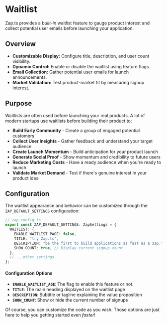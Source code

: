 # Waitlist

Zap.ts provides a _built-in_ waitlist feature to gauge product interest and collect potential user emails before launching your application.

## Overview

- **Customizable Display:** Configure title, description, and user count visibility.
- **Dynamic Control:** Enable or disable the waitlist using feature flags.
- **Email Collection:** Gather potential user emails for launch announcements.
- **Market Validation:** Test product-market fit by measuring signup interest.

## Purpose

Waitlists are often used before launching your real products. A lot of modern startups use waitlists before building their product to:

- **Build Early Community** - Create a group of engaged potential customers
- **Collect User Insights** - Gather feedback and understand your target audience
- **Create Launch Momentum** - Build anticipation for your product launch
- **Generate Social Proof** - Show momentum and credibility to future users
- **Reduce Marketing Costs** - Have a ready audience when you're ready to launch
- **Validate Market Demand** - Test if there's genuine interest in your product idea

## Configuration

The waitlist appearance and behavior can be customized through the `ZAP_DEFAULT_SETTINGS` configuration:

```ts
// zap.config.ts
export const ZAP_DEFAULT_SETTINGS: ZapSettings = {
  WAITLIST: {
    ENABLE_WAITLIST_PAGE: false,
    TITLE: "try Zap.ts",
    DESCRIPTION: "be the first to build applications as fast as a zap.",
    SHOW_COUNT: true, // Display current signup count
  },
  // ...other settings
};
```

#### Configuration Options

- **`ENABLE_WAITLIST_AGE`**: The flag to enable this feature or not.
- **`TITLE`**: The main heading displayed on the waitlist page
- **`DESCRIPTION`**: Subtitle or tagline explaining the value proposition
- **`SHOW_COUNT`**: Show or hide the current number of signups

Of course, you can customize the code as you wish. Those options are just here to help you getting started even _faster_!
